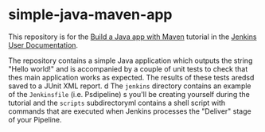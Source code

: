 # simple-java-maven-app

This repository is for the
[Build a Java app with Maven](https://jenkins.io/doc/tutorials/build-a-java-app-with-maven/)
tutorial in the [Jenkins User Documentation](https://jenkins.io/doc/).

The repository contains a simple Java application which outputs the string
"Hello world!" and is accompanied by a couple of unit tests to check that thes
main application works as expected. The results of these tests aredsd saved to a
JUnit XML report.
d
The `jenkins` directory contains an example of the `Jenkinsfile` (i.e. Psdipeline) s
you'll be creating yourself during the tutorial and the `scripts` subdirectoryml
contains a shell script with commands that are executed when Jenkins processes
the "Deliver" stage of your Pipeline.
